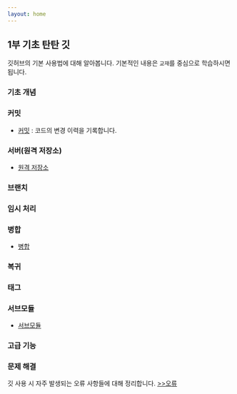 ```yaml
---
layout: home
---
```


## 1부 기초 탄탄 깃
깃허브의 기본 사용법에 대해 알아봅니다. 기본적인 내용은 `교재`를 중심으로 학습하시면 됩니다. 

### 기초 개념

### 커밋
* [커밋](commit) : 코드의 변경 이력을 기록합니다.

### 서버(원격 저장소)
* [원격 저장소](remote)

### 브랜치

### 임시 처리

### 병합
* [병합](merge)

### 복귀

### 태그

### 서브모듈
* [서브모듈](soubmodule)

### 고급 기능

### 문제 해결
깃 사용 시 자주 발생되는 오류 사항들에 대해 정리합니다. [>>오류](error)





